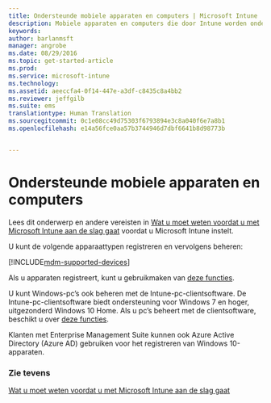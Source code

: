 ```yaml
---
title: Ondersteunde mobiele apparaten en computers | Microsoft Intune
description: Mobiele apparaten en computers die door Intune worden ondersteund
keywords: 
author: barlanmsft
manager: angrobe
ms.date: 08/29/2016
ms.topic: get-started-article
ms.prod: 
ms.service: microsoft-intune
ms.technology: 
ms.assetid: aeeccfa4-0f14-447e-a3df-c8435c8a4bb2
ms.reviewer: jeffgilb
ms.suite: ems
translationtype: Human Translation
ms.sourcegitcommit: 0c1e08cc49d75303f6793894e3c8a040f6e7a8b1
ms.openlocfilehash: e14a56fce0aa57b3744946d7dbf6641b8d98773b


---
```


# Ondersteunde mobiele apparaten en computers

Lees dit onderwerp en andere vereisten in [Wat u moet weten voordat u met Microsoft Intune aan de slag gaat](what-to-know-before-you-start-microsoft-intune.md) voordat u Microsoft Intune instelt.

U kunt de volgende apparaattypen registreren en vervolgens beheren:

[!INCLUDE[mdm-supported-devices](../includes/mdm-supported-devices.md)]

Als u apparaten registreert, kunt u gebruikmaken van [deze functies](/Intune/get-started/choose-how-to-manage-devices).

U kunt Windows-pc’s ook beheren met de Intune-pc-clientsoftware. De Intune-pc-clientsoftware biedt ondersteuning voor Windows 7 en hoger, uitgezonderd Windows 10 Home. Als u pc’s beheert met de clientsoftware, beschikt u over [deze functies](/Intune/).

Klanten met Enterprise Management Suite kunnen ook Azure Active Directory (Azure AD) gebruiken voor het registreren van Windows 10-apparaten.

### Zie tevens
[Wat u moet weten voordat u met Microsoft Intune aan de slag gaat](what-to-know-before-you-start-microsoft-intune.md)



<!--HONumber=Sep16_HO1-->


